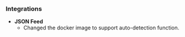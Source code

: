 
### Integrations
- __JSON Feed__
    - Changed the docker image to support auto-detection function.
